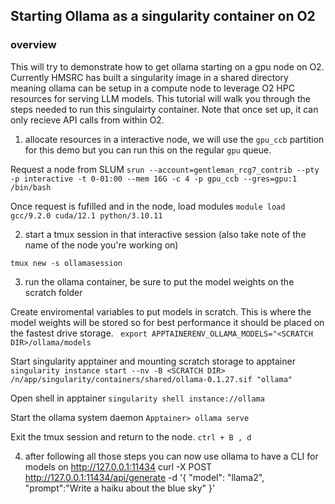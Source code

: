 ## Starting Ollama as a singularity container on O2

### overview
This will try to demonstrate how to get ollama starting on a gpu node on O2. Currently HMSRC has built a singularity image in a shared directory meaning ollama can be setup in a compute node to leverage O2 HPC resources for serving LLM models. This tutorial will walk you through the steps needed to run this singulairty container. Note that once set up, it can only recieve API calls from within O2.


1. allocate resources in a interactive node, we will use the `gpu_ccb` partition for this demo but you can run this on the regular `gpu` queue.

Request a node from SLUM
`srun --account=gentleman_rcg7_contrib --pty -p interactive -t 0-01:00 --mem 16G -c 4 -p gpu_ccb --gres=gpu:1 /bin/bash`

Once request is fufilled and in the node, load modules
`module load gcc/9.2.0 cuda/12.1 python/3.10.11`

2. start a tmux session in that interactive session (also take note of the name of the node you're working on)

`tmux new -s ollamasession`

3. run the ollama container, be sure to put the model weights on the scratch folder

Create enviromental variables to put models in scratch. This is where the model weights will be stored so for best performance it should be placed on the fastest drive storage.
` export APPTAINERENV_OLLAMA_MODELS="<SCRATCH DIR>/ollama/models`

Start singularity apptainer and mounting scratch storage to apptainer
` singularity instance start --nv -B <SCRATCH DIR> /n/app/singularity/containers/shared/ollama-0.1.27.sif "ollama"`

Open shell in apptainer
`singularity shell instance://ollama`

Start the ollama system daemon
`Apptainer> ollama serve`

Exit the tmux session and return to the node.
`ctrl + B , d`


4. after following all those steps you can now use ollama to have a CLI for models on http://127.0.0.1:11434
curl -X POST http://127.0.0.1:11434/api/generate -d '{
  "model": "llama2",
  "prompt":"Write a haiku about the blue sky"
 }'